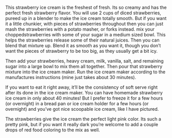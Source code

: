 This strawberry ice cream is the freshest of fresh. Its so creamy and has the perfect fresh strawberry flavor. You will use 2 cups of diced strawberries, pureed up in a blender to make the ice cream totally smooth. But if you want it a little chunkier, with pieces of strawberries throughout then you can just mash the strawberries with a potato masher, or forks instead.
 mix your choppedstrawberries with some of your sugar in a medium sized bowl. This helps the strawberries release some of their natural juices. Then you can blend that mixture up. Blend it as smooth as you want it, though you don’t want the pieces of strawberry to be too big, as they usually get a bit icy.

Then add your strawberries, heavy cream, milk, vanilla, salt, and remaining sugar into a large bowl to mix them all together. Then pour that strawberry mixture into the ice cream maker. Run the ice cream maker according to the manufactures instructions (mine just takes about 30 minutes). 

If you want to eat it right away, it’ll be the consistency of soft serve right after its done in the ice cream maker. You can have homemade strawberry ice cream in only about 40 minutes! But I prefer to freeze it for a few hours (or overnight) in a bread pan or ice cream holder for a few hours (or overnight) and you’ve got nice scoopable ice cream, like I have pictured. 

The strawberries give the ice cream the perfect light pink color. Its such a pretty pink, but if you want it really dark you’re welcome to add a couple drops of red food coloring to the mix as well.